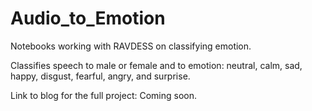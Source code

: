 # Audio_to_Emotion
Notebooks working with RAVDESS on classifying emotion.

Classifies speech to male or female and to emotion: neutral, calm, sad, happy, disgust, fearful, angry, and surprise.

Link to blog for the full project:  Coming soon.
